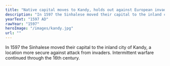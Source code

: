 ```yaml
---
title: "Native capital moves to Kandy, holds out against European invaders for next 200 years."
description: "In 1597 the Sinhalese moved their capital to the inland city of Kandy, a location more secure against attack from invaders. Intermittent warfare continued through the 16th century."
yearText: "1597 AD"
rawYear: "1597"
heroImage: "/images/kandy.jpg"
url: ""
---
```


In 1597 the Sinhalese moved their capital to the inland city of Kandy, a location more secure against attack from invaders. Intermittent warfare continued through the 16th century.
